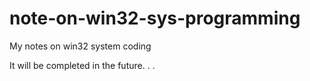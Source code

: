 # note-on-win32-sys-programming
My notes on win32 system coding


It will be completed in the future. . .

